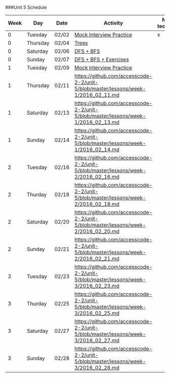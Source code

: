 ###Unit 5 Schedule

|Week|Day|Date|Activity|Non-technical|
|---|---|---|---|---|
|0|Tuesday|02/02|[Mock Interview Practice](https://github.com/accesscode-2-2/unit-5/blob/master/lessons/week-0/2016_02_02.md)|x|
|0|Thursday|02/04|[Trees](https://github.com/accesscode-2-2/unit-5/blob/master/lessons/week-0/2016_02_04.md)|
|0|Saturday|02/06|[DFS + BFS](https://github.com/accesscode-2-2/unit-5/blob/master/lessons/week-0/2016_02_06.md)|
|0|Sunday|02/07|[DFS + BFS + Exercises](https://github.com/accesscode-2-2/unit-5/blob/master/lessons/week-0/2016_02_07.md)|
|1|Tuesday|02/09|[Mock Interview Practice](https://github.com/accesscode-2-2/unit-5/blob/master/lessons/week-1/2016_02_09.md)|
|1|Thursday|02/11|https://github.com/accesscode-2-2/unit-5/blob/master/lessons/week-1/2016_02_11.md|
|1|Saturday|02/13|https://github.com/accesscode-2-2/unit-5/blob/master/lessons/week-1/2016_02_13.md|
|1|Sunday|02/14|https://github.com/accesscode-2-2/unit-5/blob/master/lessons/week-1/2016_02_14.md|
|2|Tuesday|02/16|https://github.com/accesscode-2-2/unit-5/blob/master/lessons/week-2/2016_02_16.md|
|2|Thurday|02/18|https://github.com/accesscode-2-2/unit-5/blob/master/lessons/week-2/2016_02_18.md|
|2|Saturday|02/20|https://github.com/accesscode-2-2/unit-5/blob/master/lessons/week-2/2016_02_20.md|
|2|Sunday|02/21|https://github.com/accesscode-2-2/unit-5/blob/master/lessons/week-2/2016_02_21.md|
|3|Tuesday|02/23|https://github.com/accesscode-2-2/unit-5/blob/master/lessons/week-3/2016_02_23.md|
|3|Thurday|02/25|https://github.com/accesscode-2-2/unit-5/blob/master/lessons/week-3/2016_02_25.md|
|3|Saturday|02/27|https://github.com/accesscode-2-2/unit-5/blob/master/lessons/week-3/2016_02_27.md|
|3|Sunday|02/28|https://github.com/accesscode-2-2/unit-5/blob/master/lessons/week-3/2016_02_28.md|
